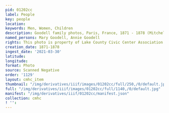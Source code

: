 ```yaml
---
pid: 01202cc
label: People
key: people
location: 
keywords: Men, Women, Children
description: Goodell family photos, Paris, France, 1871 - 1878 (Mitchell collection)
named_persons: Mary Goodell, Annie Goodell
rights: This photo is property of Lake County Civic Center Association.
creation_date: 1871-1878
ingest_date: '2021-03-30'
latitude: 
longitude: 
format: Photo
source: Scanned Negative
order: '1129'
layout: cmhc_item
thumbnail: "/img/derivatives/iiif/images/01202cc/full/250,/0/default.jpg"
full: "/img/derivatives/iiif/images/01202cc/full/1140,/0/default.jpg"
manifest: "/img/derivatives/iiif/01202cc/manifest.json"
collection: cmhc
! '': 
---
```


